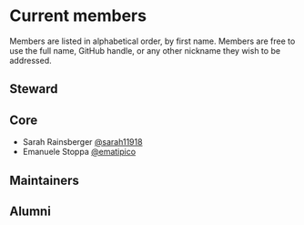 # Current members

Members are listed in alphabetical order, by first name. Members are free to use the full name, GitHub handle, or any other nickname they wish to be addressed.

## Steward


## Core

- Sarah Rainsberger [@sarah11918](https://github.com/sarah11918)
- Emanuele Stoppa [@ematipico](https://github.com/ematipico)

## Maintainers

## Alumni